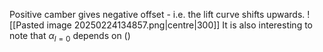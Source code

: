 Positive camber gives negative offset - i.e. the lift curve shifts upwards.
![[Pasted image 20250224134857.png|centre|300]]
It is also interesting to note that $\alpha_{l=0}$ depends on ()